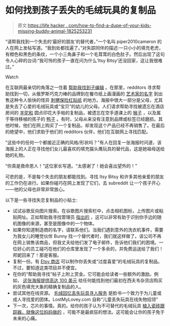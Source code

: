# 如何找到孩子丢失的毛绒玩具的复制品

> 原文:[https://life hacker . com/how-to-find-a-dupe-of-your-kids-missing-buddy-animal-1825253231](https://lifehacker.com/how-to-find-a-dupe-of-your-kids-missing-stuffed-animal-1825253231)

“请帮我找到一个失去的‘最好的朋友’的替代者，”一个名叫 piper2010cameron 的人在网上发帖写道。“我到处都找遍了。”对失踪同伴的描述:一只小小的填充老虎，有橙色和黑色的条纹，一个小三角鼻子和一个毛茸茸的白色肚子。然后出现了这句令人心碎的台词:“我可怜的孩子一直在问为什么‘Itsy Bitsy’还没回家，这让我很难过。”

Watch

在互联网最亲切的角落之一住着 [帮助我找到子编辑](https://www.reddit.com/r/HelpMeFind/) 。在那里，redditors 寻求帮助找到一切，从俄罗斯巧克力棒的品牌到在餐巾纸上画漫画的 [艺术家的名字](https://www.reddit.com/r/HelpMeFind/comments/7k8ll1/help_me_find_who_drew_this_comic_please_i/) 到出售这种令人愉快的怪异 [刺猬保险杠贴纸](https://www.reddit.com/r/HelpMeFind/comments/7eanq6/hmf_this_hedgehog_bumper_stickermagnet/) 的地方。海报中很大一部分是父母，尤其是失去了心爱的毛绒玩具或“宝贝”的幼儿的父母。人们请求帮助寻找被遗忘在酒店房间的 [羊驼和](https://www.reddit.com/r/HelpMeFind/comments/83k7s3/help_me_replace_my_daughters_favorite_stuffed/) 圆点印花大手帕的复制品，被遗忘在空手道课上的 [猴子](https://www.reddit.com/r/HelpMeFind/comments/7hgavc/need_help_finding_replacement_stuffed_monkey/) ，以及属于等待移植的孩子的 [鸭子](https://www.reddit.com/r/HelpMeFind/comments/5uqlcp/please_help_me_find_this_stuffed_duck/) 。有时，父母从来没有注意到品牌或标签已经磨损。其他时候，他们在网上购买了一个复制品，却发现这个产品已经不再销售了。在最后的绝望中，他们求助于他们的 redditors 伙伴，他们在互联网上寻找匹配。

"这些中的任何一个都接近正确的风格/形状吗？"有人在回复一张海报时问道，该海报上的人正在寻找他们女儿最喜欢的填充猫头鹰玩具的替代品，这是她祖母送给她的礼物。

“你真是救命恩人！”这位家长写道。“太感谢了！她会喜出望外的！”

可悲的是，不是每个失去的朋友都能找到。寻找 Itsy Bitsy 和许多其他亲爱的朋友的工作仍在进行。如果你碰巧在网上发现了它们，去 subreddit 让一个孩子开心——他的父母也非常非常放心。

以下是一些寻找失恋复制品的小贴士:

*   试试谷歌反向图片搜索。在谷歌图片搜索栏中，点击相机图标，上传图片或粘贴网址。正如帮助我寻找管理员 [指出的](https://www.reddit.com/r/HelpMeFind/comments/5zmhpv/looking_for_a_higher_resolution_of_an_image_or/) ，这可以非常有助于识别你手边的随机图像的来源，甚至是图像中的一个物体。
*   如果你知道制造商的名字，请联系他们。当我们遇到意外的洗衣机事件，需要为我女儿的睡觉伙伴 Bunny 找一个替代者时，我们就这样做了。该公司不再在网上销售该商品，但我丈夫给他们发了电子邮件，告诉他们我们的困境。一位好心的员工碰巧在他们的仓库里发现了一个多余的，并免费运送给了我们！邦妮回来了！那是客服。
*   复制一份。有 [Etsy 商店](https://www.etsy.com/shop/StuffsByLara) 可以制作你丢失或“过度喜爱”的毛绒玩具的复制品。不过，要知道这类项目并不便宜。
*   在你的“帮助我寻找”帖子上附上赏金。它可能会给读者一些额外的激励。例如， [这张海报提供高达 100 美元](https://www.reddit.com/r/HelpMeFind/comments/6ye47u/hmf_this_stuffed_elephant_100_bounty/) 给任何能找到他们最初在西夫韦杂货店购买的灰色填充大象的精确复制品的人。
*   尝试其他在线资源。 [毛绒回忆丢失玩具寻人服务](https://www.facebook.com/groups/plushmemories/?ref=group_header) 是脸书一个致力于为儿童或成人寻找爱的团体。LostMyLovey.com 自称“儿童丢失玩具在线失物招领”
*   下一次，芯片的事情。真的。给你的孩子认为不可替代的毛绒玩具 [植入瓷砖跟踪器，就像这位妈妈做的](https://www.thetileapp.com/en-us/blog/lost-stuffed-animal-lovey-technology) ，可能不是最疯狂的想法。这可能会让你的孩子免于未来的心痛。